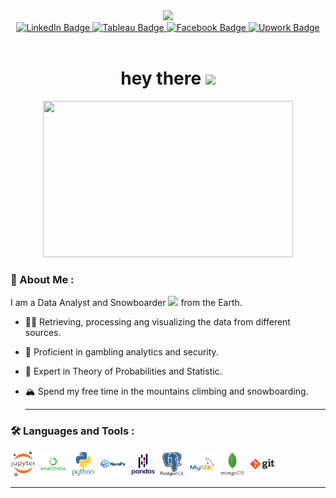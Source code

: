 
<div id="header" align="center">
  <img src="https://media.giphy.com/media/l0Iy2PyFmAFOC7m24/giphy.gif" width="100"/>
</div>
<div id="badges" align="center">
  <a href="https://www.linkedin.com/in/nikolai-boravlev/">
    <img src="https://img.shields.io/badge/LinkedIn-blue?style=for-the-badge&logo=linkedin&logoColor=white" alt="LinkedIn Badge"/>
  </a>
  <a href="https://public.tableau.com/app/profile/boravlev.n">
    <img src="https://img.shields.io/badge/Tableau-red?style=for-the-badge&logo=tableau&logoColor=white" alt="Tableau Badge"/>
  </a>
  <a href="https://www.facebook.com/n.boravlev/">
    <img src="https://img.shields.io/badge/Facebook-blue?style=for-the-badge&logo=facebook&logoColor=white" alt="Facebook Badge"/>
   <a href="https://www.facebook.com/n.boravlev/">
   <img src="https://img.shields.io/badge/Upwork-green?style=for-the-badge&logo=upwork&logoColor=white" alt="Upwork Badge"/>
  </a>
</div>
<div id="counter" align="center">
  <img src="https://komarev.com/ghpvc/?username=nboravlev&style=flat-square&color=blue" alt=""/>
</div>
  
 
<h1 align = 'center'>
  hey there
  <img src="https://media.giphy.com/media/hvRJCLFzcasrR4ia7z/giphy.gif" width="30px"/>
</h1>
 
  <div align="center">
  <img src="https://media.giphy.com/media/JWuBH9rCO2uZuHBFpm/giphy.gif" width="400" height="250"/>
</div>
 
  ### 📌 About Me :
  I am a Data Analyst and Snowboarder <img src="https://media.giphy.com/media/VI2UC13hwWin1MIfmi/giphy.gif" width="30"> from the Earth.
  
- :man_technologist: Retrieving, processing ang visualizing the data from different sources.

- :slot_machine: Proficient in gambling analytics and security.

- :game_die: Expert in Theory of Probabilities and Statistic.

- :mountain_snow: Spend my free time in the mountains climbing and snowboarding.

  ---
  
### :hammer_and_wrench: Languages and Tools :
  
<div>
  <img src="https://github.com/devicons/devicon/blob/master/icons/jupyter/jupyter-original-wordmark.svg" title="Jupiter" alt="Jupiter" width="40" height="40"/>&nbsp;
  <img src="https://github.com/devicons/devicon/blob/master/icons/anaconda/anaconda-original-wordmark.svg" title="Anaconda" alt="Anaconda" width="40" height="40"/>&nbsp;
  <img src="https://github.com/devicons/devicon/blob/master/icons/python/python-original-wordmark.svg" title="Python" alt="Python" width="40" height="40"/>&nbsp;
  <img src="https://github.com/devicons/devicon/blob/master/icons/numpy/numpy-original-wordmark.svg" title="Numpy" alt="Numpy" width="40" height="40"/>&nbsp;
  <img src="https://github.com/devicons/devicon/blob/master/icons/pandas/pandas-original-wordmark.svg" title="Pandas" alt="Pandas" width="40" height="40"/>&nbsp;
  <img src="https://github.com/devicons/devicon/blob/master/icons/postgresql/postgresql-original-wordmark.svg" title="PostgreSQL" alt="PostgreSQL" width="40" height="40"/>&nbsp;
  <img src="https://github.com/devicons/devicon/blob/master/icons/mysql/mysql-original-wordmark.svg"  title="MySQL" alt="MySQL" width="40" height="40"/>&nbsp;
  <img src="https://github.com/devicons/devicon/blob/master/icons/mongodb/mongodb-original-wordmark.svg" title="Mongodb" alt="Mongodb" width="40" height="40"/>&nbsp;
 <img src="https://github.com/devicons/devicon/blob/master/icons/git/git-original-wordmark.svg" title="Git" **alt="Git" width="40" height="40"/>
</div>
  
---

